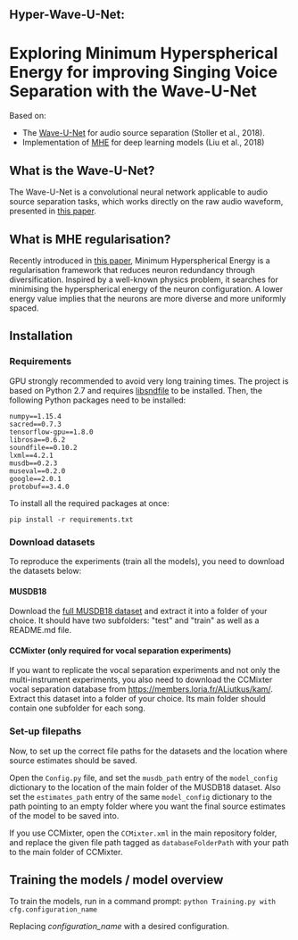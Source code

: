 ## Hyper-Wave-U-Net:
# Exploring Minimum Hyperspherical Energy for improving Singing Voice Separation with the Wave-U-Net

Based on: 
- The [Wave-U-Net](https://github.com/f90/Wave-U-Net) for audio source separation (Stoller et al., 2018).
- Implementation of [MHE](https://github.com/wy1iu/MHE) for deep learning models (Liu et al., 2018)

## What is the Wave-U-Net?
The Wave-U-Net is a convolutional neural network applicable to audio source separation tasks, which works directly on the raw audio waveform, presented in [this paper](https://arxiv.org/abs/1806.03185).

## What is MHE regularisation?
Recently introduced in [this paper](https://arxiv.org/abs/1805.09298), Minimum Hyperspherical Energy is a regularisation framework that reduces neuron redundancy through diversification. Inspired by a well-known physics problem, it searches for minimising the hyperspherical energy of the neuron configuration. A lower energy value implies that the neurons are more diverse and more uniformly spaced.

## Installation

### Requirements 

GPU strongly recommended to avoid very long training times.
The project is based on Python 2.7 and requires [libsndfile](http://mega-nerd.com/libsndfile/) to be installed.
Then, the following Python packages need to be installed:

```
numpy==1.15.4
sacred==0.7.3
tensorflow-gpu==1.8.0
librosa==0.6.2
soundfile==0.10.2
lxml==4.2.1
musdb==0.2.3
museval==0.2.0
google==2.0.1
protobuf==3.4.0
```

To install all the required packages at once:

``pip install -r requirements.txt``


### Download datasets

To reproduce the experiments (train all the models), you need to download the datasets below:

#### MUSDB18

Download the [full MUSDB18 dataset](https://sigsep.github.io/datasets/musdb.html) and extract it into a folder of your choice. It should have two subfolders: "test" and "train" as well as a README.md file.

#### CCMixter (only required for vocal separation experiments)

If you want to replicate the vocal separation experiments and not only the multi-instrument experiments, you also need to download the CCMixter vocal separation database from https://members.loria.fr/ALiutkus/kam/. Extract this dataset into a folder of your choice. Its main folder should contain one subfolder for each song.

### Set-up filepaths

Now, to set up the correct file paths for the datasets and the location where source estimates should be saved.

Open the ``Config.py`` file, and set the ``musdb_path`` entry of the ``model_config`` dictionary to the location of the main folder of the MUSDB18 dataset.
Also set the ``estimates_path`` entry of the same ``model_config`` dictionary to the path pointing to an empty folder where you want the final source estimates of the model to be saved into.

If you use CCMixter, open the ``CCMixter.xml`` in the main repository folder, and replace the given file path tagged as ``databaseFolderPath`` with your path to the main folder of CCMixter.

## Training the models / model overview

To train the models, run in a command prompt:
``python Training.py with cfg.configuration_name`` 

Replacing _configuration_name_ with a desired configuration. 
